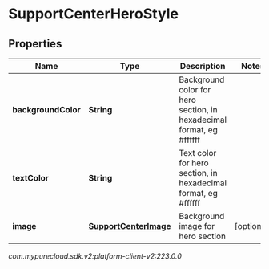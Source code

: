 # SupportCenterHeroStyle


## Properties

| Name | Type | Description | Notes |
| ------------ | ------------- | ------------- | ------------- |
| **backgroundColor** | **String** | Background color for hero section, in hexadecimal format, eg #ffffff |  |
| **textColor** | **String** | Text color for hero section, in hexadecimal format, eg #ffffff |  |
| **image** | [**SupportCenterImage**](SupportCenterImage) | Background image for hero section |  [optional] |




_com.mypurecloud.sdk.v2:platform-client-v2:223.0.0_
